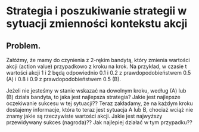 # Strategia i poszukiwanie strategii w sytuacji zmienności kontekstu akcji

## Problem. 

Załóżmy, że mamy do czynienia z 2-rękim
bandytą, który zmienia wartości akcji (action value)
przypadkowo z kroku na krok. Na przykład, w czasie t
wartości akcji 1 i 2 będą odpowiednio 0.1 i 0.2 z
prawdopodobieństwem 0.5 (A) i 0.8 i 0.9
z prawdopodobieństwem 0.5 (B). 

Jeżeli nie jesteśmy w
stanie wskazać na dowolnym kroku, według (A) lub (B)
działa bandyta, to jaka jest najlepsza strategia? Jakie
jest najlepsze oczekiwanie sukcesu w tej sytuacji??
Teraz zakładamy, że na każdym kroku dostajemy
informacje, która to teraz jest sytuacja A lub B, chociaż
wciąż nie znamy jakie są rzeczywiste wartości akcji.
Jakie jest najwyższy przewidywany sukces (nagroda)??
Jak najlepiej działać w tym przypadku??
